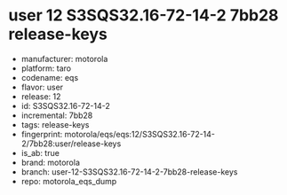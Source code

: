 # user 12 S3SQS32.16-72-14-2 7bb28 release-keys
- manufacturer: motorola
- platform: taro
- codename: eqs
- flavor: user
- release: 12
- id: S3SQS32.16-72-14-2
- incremental: 7bb28
- tags: release-keys
- fingerprint: motorola/eqs/eqs:12/S3SQS32.16-72-14-2/7bb28:user/release-keys
- is_ab: true
- brand: motorola
- branch: user-12-S3SQS32.16-72-14-2-7bb28-release-keys
- repo: motorola_eqs_dump
